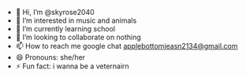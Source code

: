 - 👋 Hi, I’m @skyrose2040
- 👀 I’m interested in music and animals
- 🌱 I’m currently learning school
- 💞️ I’m looking to collaborate on nothing
- 📫 How to reach me google chat applebottomjeasn2134@gmail.com
- 😄 Pronouns: she/her
- ⚡ Fun fact: i wanna be a veternairn

<!---
skyrose2040/skyrose2040 is a ✨ special ✨ repository because its `README.md` (this file) appears on your GitHub profile.
You can click the Preview link to take a look at your changes.
--->
